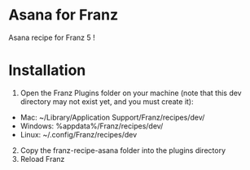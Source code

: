 # Asana for Franz
Asana recipe for Franz 5 !

# Installation
1. Open the Franz Plugins folder on your machine (note that this dev directory may not exist yet, and you must create it):
  - Mac: ~/Library/Application Support/Franz/recipes/dev/
  - Windows: %appdata%/Franz/recipes/dev/
  - Linux: ~/.config/Franz/recipes/dev
2. Copy the franz-recipe-asana folder into the plugins directory
3. Reload Franz
